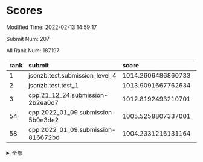 # Scores

Modified Time: 2022-02-13 14:59:17

Submit Num: 207

All Rank Num: 187197

| rank |               submit               |       score        |       sigma        | pk_num |
| :--- | :--------------------------------- | :----------------- | :----------------- | :----- |
| 1    | jsonzb.test.submission_level_4     | 1014.2606486860733 | 0.8151243061305815 | 3614   |
| 2    | jsonzb.test.test_1                 | 1013.9091667762634 | 0.8279511842451371 | 3616   |
| 3    | cpp.21_12_24.submission-2b2ea0d7   | 1012.8192493210701 | 0.7936389087021494 | 3615   |
| 54   | cpp.2022_01_09.submission-5b0e3de2 | 1005.5258807337001 | 0.7420683855655538 | 3621   |
| 58   | cpp.2022_01_09.submission-816672bd | 1004.2331216131164 | 0.7083046445747608 | 3618   |


<details>
<summary>全部</summary>

| rank |                 submit                 |       score        |       sigma        | pk_num |
| :--- | :------------------------------------- | :----------------- | :----------------- | :----- |
| 1    | jsonzb.test.submission_level_4         | 1014.2606486860733 | 0.8151243061305815 | 3614   |
| 2    | jsonzb.test.test_1                     | 1013.9091667762634 | 0.8279511842451371 | 3616   |
| 3    | cpp.21_12_24.submission-2b2ea0d7       | 1012.8192493210701 | 0.7936389087021494 | 3615   |
| 4    | gobigger.level_3.submission_level_3_43 | 1011.1507455842504 | 0.7885121783018797 | 3615   |
| 5    | gobigger.level_3.submission_level_3_42 | 1011.0825864565885 | 0.7707660004675811 | 3617   |
| 6    | gobigger.level_3.submission_level_3_39 | 1011.0396330243146 | 0.7584786061007411 | 3620   |
| 7    | gobigger.level_3.submission_level_3_29 | 1011.0216084183387 | 0.7585316257608922 | 3610   |
| 8    | gobigger.level_3.submission_level_3_2  | 1010.9457579045892 | 0.7903510948507243 | 3615   |
| 9    | gobigger.level_3.submission_level_3_38 | 1010.9403797430989 | 0.7706074736880046 | 3618   |
| 10   | gobigger.level_3.submission_level_3_9  | 1010.8928194513195 | 0.7641139803614223 | 3614   |
| 11   | gobigger.level_3.submission_level_3_46 | 1010.7878757623707 | 0.770701773113753  | 3615   |
| 12   | gobigger.level_3.submission_level_3_1  | 1010.7603149065668 | 0.7565427105873653 | 3619   |
| 13   | gobigger.level_3.submission_level_3_40 | 1010.6901475515624 | 0.7773018377915843 | 3621   |
| 14   | gobigger.level_3.submission_level_3_24 | 1010.6774890901868 | 0.764880042489323  | 3618   |
| 15   | gobigger.level_3.submission_level_3_33 | 1010.651195208912  | 0.7636171818904222 | 3620   |
| 16   | gobigger.level_3.submission_level_3_41 | 1010.569982036255  | 0.7804959596380403 | 3621   |
| 17   | gobigger.level_3.submission_level_3_6  | 1010.4038099093026 | 0.7660757472119345 | 3619   |
| 18   | gobigger.level_3.submission_level_3_49 | 1010.3566289031645 | 0.7614214818700331 | 3620   |
| 19   | gobigger.level_3.submission_level_3_13 | 1010.2461384433898 | 0.7501322010372764 | 3620   |
| 20   | gobigger.level_3.submission_level_3_15 | 1010.222331403854  | 0.7773293790216146 | 3617   |
| 21   | gobigger.level_3.submission_level_3_14 | 1010.1708974389744 | 0.7466096658736124 | 3614   |
| 22   | gobigger.level_3.submission_level_3_7  | 1010.1168074149149 | 0.763699050734032  | 3615   |
| 23   | gobigger.level_3.submission_level_3_36 | 1010.0689921898447 | 0.7722307911222046 | 3615   |
| 24   | gobigger.level_3.submission_level_3_31 | 1009.9931857451688 | 0.7517694242277371 | 3615   |
| 25   | gobigger.level_3.submission_level_3_4  | 1009.8939839657996 | 0.7680130512164237 | 3614   |
| 26   | gobigger.level_3.submission_level_3_12 | 1009.8749673680716 | 0.7566176872205748 | 3615   |
| 27   | gobigger.level_3.submission_level_3_26 | 1009.8477435987555 | 0.7710351139975717 | 3615   |
| 28   | gobigger.level_3.submission_level_3_11 | 1009.8142015023116 | 0.7782704816625591 | 3622   |
| 29   | gobigger.level_3.submission_level_3_5  | 1009.7544316220467 | 0.7721272763320355 | 3622   |
| 30   | gobigger.level_3.submission_level_3_20 | 1009.7271291447873 | 0.7740906213790878 | 3618   |
| 31   | gobigger.level_3.submission_level_3_34 | 1009.6870053328992 | 0.7481961860869311 | 3618   |
| 32   | gobigger.level_3.submission_level_3_16 | 1009.6460361781074 | 0.7495108455909592 | 3621   |
| 33   | gobigger.level_3.submission_level_3_28 | 1009.6320023901383 | 0.7749796491660471 | 3617   |
| 34   | gobigger.level_3.submission_level_3_3  | 1009.5866709630316 | 0.750032697776206  | 3617   |
| 35   | gobigger.level_3.submission_level_3_23 | 1009.5626876237851 | 0.7618744868441842 | 3618   |
| 36   | gobigger.level_3.submission_level_3_44 | 1009.5221112161456 | 0.7536295386334655 | 3617   |
| 37   | gobigger.level_3.submission_level_3_27 | 1009.439457978532  | 0.7551627866001696 | 3618   |
| 38   | gobigger.level_3.submission_level_3_25 | 1009.4156492768376 | 0.7484362862612342 | 3617   |
| 39   | gobigger.level_3.submission_level_3_35 | 1009.389494926613  | 0.7536677587302326 | 3616   |
| 40   | gobigger.level_3.submission_level_3_17 | 1009.3657765966416 | 0.7402338033380081 | 3617   |
| 41   | gobigger.level_3.submission_level_3_45 | 1009.3133491231741 | 0.7663446026582692 | 3617   |
| 42   | gobigger.level_3.submission_level_3_18 | 1009.2806477158653 | 0.7381461154399993 | 3618   |
| 43   | gobigger.level_3.submission_level_3_37 | 1009.1255283021717 | 0.768476367934424  | 3619   |
| 44   | gobigger.level_3.submission_level_3_47 | 1009.078359031766  | 0.7480829723882341 | 3618   |
| 45   | gobigger.level_3.submission_level_3_8  | 1009.0383368262098 | 0.7473109686239979 | 3619   |
| 46   | gobigger.level_3.submission_level_3_32 | 1009.0283244694531 | 0.7509739301009658 | 3617   |
| 47   | gobigger.level_3.submission_level_3_30 | 1009.0096429042882 | 0.7501315562031834 | 3617   |
| 48   | gobigger.level_3.submission_level_3_19 | 1009.0063159057343 | 0.7550555777975773 | 3622   |
| 49   | gobigger.level_3.submission_level_3_0  | 1008.9960796181567 | 0.7518190680154858 | 3613   |
| 50   | gobigger.level_3.submission_level_3_10 | 1008.6158344211757 | 0.7452922168118549 | 3616   |
| 51   | gobigger.level_3.submission_level_3_21 | 1008.4696849659392 | 0.7477571033017509 | 3616   |
| 52   | gobigger.level_3.submission_level_3_48 | 1008.171043143943  | 0.7457802025551893 | 3617   |
| 53   | gobigger.level_3.submission_level_3_22 | 1008.0927302384256 | 0.7337651066751221 | 3616   |
| 54   | cpp.2022_01_09.submission-5b0e3de2     | 1005.5258807337001 | 0.7420683855655538 | 3621   |
| 55   | gobigger.level_1.submission_level_1_6  | 1004.9683165385084 | 0.7130175369820264 | 3615   |
| 56   | gobigger.level_1.submission_level_1_1  | 1004.6269947062145 | 0.7279749465553718 | 3619   |
| 57   | gobigger.level_1.submission_level_1_27 | 1004.3883968512217 | 0.7138790155196403 | 3614   |
| 58   | cpp.2022_01_09.submission-816672bd     | 1004.2331216131164 | 0.7083046445747608 | 3618   |
| 59   | gobigger.level_1.submission_level_1_47 | 1004.2247806903844 | 0.7059643350334306 | 3621   |
| 60   | gobigger.level_1.submission_level_1_41 | 1004.221018831305  | 0.7232049935740548 | 3619   |
| 61   | gobigger.level_1.submission_level_1_4  | 1004.1114872576641 | 0.7084669785344563 | 3620   |
| 62   | gobigger.level_1.submission_level_1_32 | 1004.0377009865961 | 0.7148413880406475 | 3619   |
| 63   | gobigger.level_1.submission_level_1_49 | 1003.8887132020699 | 0.7230684628442893 | 3623   |
| 64   | gobigger.level_1.submission_level_1_2  | 1003.8665315979207 | 0.7050872205321809 | 3621   |
| 65   | gobigger.level_1.submission_level_1_37 | 1003.8082240780533 | 0.7165662090478657 | 3617   |
| 66   | gobigger.level_1.submission_level_1_44 | 1003.7469407727128 | 0.7276022096281699 | 3622   |
| 67   | gobigger.level_1.submission_level_1_3  | 1003.7448656556352 | 0.7208460203688104 | 3613   |
| 68   | gobigger.level_1.submission_level_1_10 | 1003.6923305337792 | 0.7249885952991009 | 3612   |
| 69   | gobigger.level_1.submission_level_1_40 | 1003.6719188223435 | 0.7269568647480383 | 3617   |
| 70   | gobigger.level_1.submission_level_1_24 | 1003.6413866585636 | 0.7208509569385592 | 3615   |
| 71   | gobigger.level_1.submission_level_1_21 | 1003.5684846440549 | 0.7177830118289236 | 3614   |
| 72   | gobigger.level_1.submission_level_1_15 | 1003.5642299476369 | 0.7134917112494422 | 3619   |
| 73   | gobigger.level_1.submission_level_1_18 | 1003.5303548958746 | 0.7114900356058819 | 3615   |
| 74   | gobigger.level_1.submission_level_1_17 | 1003.4889899787919 | 0.7274944556597838 | 3620   |
| 75   | gobigger.level_1.submission_level_1_19 | 1003.4789402568546 | 0.7174741639906052 | 3620   |
| 76   | gobigger.level_1.submission_level_1_13 | 1003.4140488848016 | 0.715964315811888  | 3617   |
| 77   | gobigger.level_1.submission_level_1_23 | 1003.4061018573685 | 0.7101385895565989 | 3613   |
| 78   | gobigger.level_1.submission_level_1_29 | 1003.2868488120628 | 0.7196034558033478 | 3620   |
| 79   | gobigger.level_1.submission_level_1_0  | 1003.2775255283591 | 0.7135424855549416 | 3616   |
| 80   | gobigger.level_1.submission_level_1_34 | 1003.2409883635963 | 0.7149914780917941 | 3620   |
| 81   | gobigger.level_1.submission_level_1_46 | 1003.1567188152101 | 0.6988853422074158 | 3619   |
| 82   | gobigger.level_1.submission_level_1_8  | 1003.1435625569476 | 0.7120462180421476 | 3619   |
| 83   | gobigger.level_1.submission_level_1_45 | 1003.1416448306353 | 0.7165069704191902 | 3620   |
| 84   | gobigger.level_1.submission_level_1_33 | 1003.1310877718506 | 0.7184707940342908 | 3615   |
| 85   | gobigger.level_1.submission_level_1_35 | 1003.1282163231657 | 0.7147319451315692 | 3611   |
| 86   | gobigger.level_1.submission_level_1_39 | 1003.1114491710698 | 0.7155117780615403 | 3617   |
| 87   | gobigger.level_1.submission_level_1_16 | 1003.0172810866195 | 0.7261001120064113 | 3615   |
| 88   | gobigger.level_1.submission_level_1_20 | 1002.9709915333542 | 0.7024891617098215 | 3613   |
| 89   | gobigger.level_1.submission_level_1_22 | 1002.9382792688502 | 0.704656634015175  | 3622   |
| 90   | gobigger.level_1.submission_level_1_11 | 1002.9371965456122 | 0.7202395195826891 | 3618   |
| 91   | gobigger.level_1.submission_level_1_5  | 1002.9251345832216 | 0.7142327334414259 | 3610   |
| 92   | gobigger.level_1.submission_level_1_14 | 1002.7809707078244 | 0.717820291833005  | 3616   |
| 93   | gobigger.level_1.submission_level_1_42 | 1002.7172137810644 | 0.7181622232668888 | 3621   |
| 94   | gobigger.level_1.submission_level_1_36 | 1002.5420379981668 | 0.7061146603573702 | 3621   |
| 95   | gobigger.level_1.submission_level_1_28 | 1002.5339517732641 | 0.7173111755241922 | 3613   |
| 96   | gobigger.level_1.submission_level_1_7  | 1002.3562657047102 | 0.713473605941921  | 3616   |
| 97   | gobigger.level_1.submission_level_1_38 | 1002.3210289121697 | 0.7148205055231481 | 3618   |
| 98   | gobigger.level_1.submission_level_1_25 | 1002.1687116656302 | 0.7040520991308307 | 3617   |
| 99   | gobigger.level_1.submission_level_1_26 | 1002.1269137251005 | 0.7122705938453744 | 3617   |
| 100  | gobigger.level_1.submission_level_1_31 | 1002.1254202181439 | 0.7082519642619953 | 3615   |
| 101  | gobigger.level_1.submission_level_1_43 | 1002.1240426703599 | 0.7202205689460421 | 3621   |
| 102  | gobigger.level_1.submission_level_1_48 | 1002.0927419445494 | 0.7152114598165281 | 3619   |
| 103  | gobigger.level_1.submission_level_1_12 | 1001.9248613187513 | 0.7193145363942045 | 3617   |
| 104  | gobigger.level_1.submission_level_1_30 | 1001.8689258300282 | 0.7257333106536838 | 3622   |
| 105  | gobigger.level_1.submission_level_1_9  | 1001.8664267751839 | 0.7105962597088724 | 3613   |
| 106  | gobigger.random.submission_random_18   | 997.2982633745837  | 0.7056511159525076 | 3612   |
| 107  | gobigger.random.submission_random_8    | 997.1524831957437  | 0.7039821693464655 | 3618   |
| 108  | gobigger.random.submission_random_15   | 997.0044981329431  | 0.7057423151961926 | 3617   |
| 109  | gobigger.random.submission_random_6    | 996.939717716499   | 0.6961950907402774 | 3616   |
| 110  | gobigger.random.submission_random_12   | 996.932435777918   | 0.6984219947848901 | 3617   |
| 111  | gobigger.random.submission_random_25   | 996.8833355065075  | 0.7103967166739686 | 3620   |
| 112  | gobigger.random.submission_random_36   | 996.7543774181482  | 0.7067552843151134 | 3620   |
| 113  | gobigger.random.submission_random_19   | 996.6637944305563  | 0.7037277623714593 | 3614   |
| 114  | gobigger.random.submission_random_7    | 996.6635093910559  | 0.707526310772717  | 3620   |
| 115  | gobigger.random.submission_random_16   | 996.6515431971618  | 0.6988229224719501 | 3617   |
| 116  | gobigger.random.submission_random_39   | 996.6405272779342  | 0.7056219528838882 | 3621   |
| 117  | gobigger.random.submission_random_48   | 996.5157069998926  | 0.6952024962637497 | 3615   |
| 118  | gobigger.random.submission_random_1    | 996.4571888328738  | 0.7098057493263392 | 3621   |
| 119  | gobigger.random.submission_random_9    | 996.4220006568944  | 0.7129476185114891 | 3615   |
| 120  | gobigger.random.submission_random_17   | 996.3852844220486  | 0.702443418361432  | 3624   |
| 121  | gobigger.random.submission_random_29   | 996.3071647697457  | 0.7126553371451532 | 3622   |
| 122  | gobigger.random.submission_random_13   | 996.1878553625444  | 0.7153628343058641 | 3614   |
| 123  | gobigger.random.submission_random_42   | 996.1542322905811  | 0.7079269937678108 | 3618   |
| 124  | gobigger.random.submission_random_47   | 996.1262030039862  | 0.7184008317233069 | 3613   |
| 125  | gobigger.random.submission_random_34   | 996.1186184405226  | 0.7210395931434571 | 3616   |
| 126  | gobigger.random.submission_random_30   | 996.0974182091578  | 0.703940732330275  | 3618   |
| 127  | gobigger.random.submission_random_40   | 996.0851570067906  | 0.7386328070623914 | 3621   |
| 128  | gobigger.random.submission_random_21   | 996.0500523554848  | 0.7153599827410456 | 3619   |
| 129  | gobigger.random.submission_random_26   | 996.0360456115254  | 0.7060004061057827 | 3617   |
| 130  | gobigger.random.submission_random_3    | 996.0194455354351  | 0.7126511679508425 | 3621   |
| 131  | gobigger.random.submission_random_20   | 995.9906629828616  | 0.703990388667663  | 3614   |
| 132  | gobigger.random.submission_random_41   | 995.9587416329675  | 0.7108864953006936 | 3622   |
| 133  | gobigger.random.submission_random_22   | 995.930257991483   | 0.7261233708067015 | 3621   |
| 134  | gobigger.random.submission_random_5    | 995.880891903618   | 0.7188720597119693 | 3617   |
| 135  | gobigger.random.submission_random_0    | 995.828915655713   | 0.7130086692202283 | 3621   |
| 136  | gobigger.random.submission_random_49   | 995.8216911159857  | 0.706553635445427  | 3617   |
| 137  | gobigger.random.submission_random_38   | 995.766457919779   | 0.7126174355753385 | 3619   |
| 138  | gobigger.random.submission_random_43   | 995.766064616101   | 0.7094297383539807 | 3619   |
| 139  | gobigger.random.submission_random_46   | 995.7612128369359  | 0.7088872113636183 | 3617   |
| 140  | gobigger.random.submission_random_10   | 995.7549535336716  | 0.7208603648492763 | 3616   |
| 141  | gobigger.random.submission_random_37   | 995.7521477436403  | 0.7126645649319019 | 3612   |
| 142  | gobigger.random.submission_random_23   | 995.7138630100172  | 0.7099975112605692 | 3619   |
| 143  | gobigger.random.submission_random_24   | 995.6609742532867  | 0.7050711406488579 | 3614   |
| 144  | gobigger.random.submission_random_45   | 995.6416893630632  | 0.6955430493174026 | 3615   |
| 145  | gobigger.random.submission_random_4    | 995.5804283531373  | 0.7123976490282249 | 3619   |
| 146  | gobigger.random.submission_random_31   | 995.5705367126073  | 0.7097117683981329 | 3619   |
| 147  | gobigger.random.submission_random_28   | 995.5448579277745  | 0.7097419020548559 | 3617   |
| 148  | gobigger.random.submission_random_35   | 995.5405464736988  | 0.7115908100456976 | 3621   |
| 149  | gobigger.random.submission_random_14   | 995.4962518325395  | 0.7125017597468909 | 3616   |
| 150  | gobigger.random.submission_random_33   | 995.3547948073643  | 0.7200994952352789 | 3620   |
| 151  | gobigger.random.submission_random_27   | 995.3374814616789  | 0.7259947444992236 | 3620   |
| 152  | gobigger.random.submission_random_44   | 995.1444597357141  | 0.7011039644577446 | 3614   |
| 153  | gobigger.random.submission_random_11   | 995.1257785499664  | 0.7252631242307208 | 3614   |
| 154  | gobigger.random.submission_random_2    | 995.0683724356794  | 0.7232936935395836 | 3619   |
| 155  | gobigger.random.submission_random_32   | 994.8572838631057  | 0.7219662757152583 | 3616   |
| 156  | gobigger.level_2.submission_level_2_24 | 993.9801507156766  | 0.7293842422842718 | 3616   |
| 157  | gobigger.level_2.submission_level_2_40 | 993.5653535880772  | 0.7224230602238442 | 3616   |
| 158  | gobigger.level_2.submission_level_2_37 | 993.2566862579953  | 0.739265125617188  | 3620   |
| 159  | gobigger.level_2.submission_level_2_1  | 993.1253162466437  | 0.7551881305889739 | 3621   |
| 160  | gobigger.level_2.submission_level_2_27 | 993.0902497679477  | 0.7294347624699465 | 3616   |
| 161  | gobigger.level_2.submission_level_2_39 | 993.087886814008   | 0.7356069541559201 | 3618   |
| 162  | gobigger.level_2.submission_level_2_5  | 993.046188826156   | 0.7376415546805544 | 3611   |
| 163  | gobigger.level_2.submission_level_2_11 | 993.0053818861616  | 0.7361342159541217 | 3619   |
| 164  | gobigger.level_2.submission_level_2_36 | 992.9265063986004  | 0.7311012034740882 | 3619   |
| 165  | gobigger.level_2.submission_level_2_8  | 992.926116129553   | 0.755681565275975  | 3617   |
| 166  | gobigger.level_2.submission_level_2_0  | 992.920720270307   | 0.7283499995844962 | 3620   |
| 167  | gobigger.level_2.submission_level_2_42 | 992.8571439101958  | 0.7303439361915501 | 3617   |
| 168  | gobigger.level_2.submission_level_2_46 | 992.7738339531389  | 0.7458597184925326 | 3615   |
| 169  | gobigger.level_2.submission_level_2_13 | 992.5847558251158  | 0.7302759707751845 | 3615   |
| 170  | gobigger.level_2.submission_level_2_38 | 992.5826088472061  | 0.7333252127199459 | 3620   |
| 171  | gobigger.level_2.submission_level_2_45 | 992.5634968613343  | 0.7375594181280218 | 3618   |
| 172  | gobigger.level_2.submission_level_2_2  | 992.4027599341713  | 0.7652991853420769 | 3617   |
| 173  | gobigger.level_2.submission_level_2_26 | 992.3813308729975  | 0.7324649830009617 | 3621   |
| 174  | gobigger.level_2.submission_level_2_43 | 992.3721946363083  | 0.740566168208358  | 3618   |
| 175  | gobigger.level_2.submission_level_2_35 | 992.3278565167933  | 0.7436617905406582 | 3609   |
| 176  | gobigger.level_2.submission_level_2_49 | 992.3112027758226  | 0.7319542378800404 | 3615   |
| 177  | gobigger.level_2.submission_level_2_9  | 992.2919953581091  | 0.7390927450349762 | 3619   |
| 178  | gobigger.level_2.submission_level_2_22 | 992.2339400202045  | 0.7476789835254387 | 3617   |
| 179  | gobigger.level_2.submission_level_2_25 | 992.1742338795342  | 0.74167534642591   | 3618   |
| 180  | gobigger.level_2.submission_level_2_21 | 992.0982249163075  | 0.7361718000822047 | 3621   |
| 181  | gobigger.level_2.submission_level_2_30 | 992.0600632685613  | 0.7396510157037723 | 3616   |
| 182  | gobigger.level_2.submission_level_2_44 | 992.022700759804   | 0.7213464098543463 | 3619   |
| 183  | gobigger.level_2.submission_level_2_18 | 991.9595323948647  | 0.7428411335255146 | 3615   |
| 184  | gobigger.level_2.submission_level_2_28 | 991.9585344549586  | 0.7419598488989984 | 3620   |
| 185  | gobigger.level_2.submission_level_2_4  | 991.9229922690879  | 0.7527413119477177 | 3616   |
| 186  | gobigger.level_2.submission_level_2_34 | 991.8869278816804  | 0.7338384256394259 | 3618   |
| 187  | gobigger.level_2.submission_level_2_31 | 991.8416513506156  | 0.7378707987562891 | 3621   |
| 188  | gobigger.level_2.submission_level_2_19 | 991.8400833663378  | 0.7765259903852594 | 3611   |
| 189  | gobigger.level_2.submission_level_2_41 | 991.8155986387552  | 0.7399778932882884 | 3618   |
| 190  | gobigger.level_2.submission_level_2_10 | 991.513607699303   | 0.7471098590123738 | 3615   |
| 191  | gobigger.level_2.submission_level_2_17 | 991.5051336512743  | 0.7500895193166673 | 3618   |
| 192  | gobigger.level_2.submission_level_2_14 | 991.4561039933593  | 0.7404785701917065 | 3620   |
| 193  | gobigger.level_2.submission_level_2_23 | 991.4557075557722  | 0.7283190655119702 | 3617   |
| 194  | gobigger.level_2.submission_level_2_20 | 991.455684450727   | 0.7446025868975664 | 3617   |
| 195  | gobigger.level_2.submission_level_2_16 | 991.4514785109005  | 0.7452833214808325 | 3619   |
| 196  | gobigger.level_2.submission_level_2_29 | 991.367150038175   | 0.7503718356499021 | 3618   |
| 197  | gobigger.level_2.submission_level_2_33 | 991.2962720570005  | 0.745167322119409  | 3617   |
| 198  | gobigger.level_2.submission_level_2_48 | 991.2635294008093  | 0.7584778418003909 | 3617   |
| 199  | gobigger.level_2.submission_level_2_3  | 991.2480502528656  | 0.7490191772667054 | 3619   |
| 200  | gobigger.level_2.submission_level_2_32 | 991.2101454339978  | 0.7491620296557163 | 3614   |
| 201  | gobigger.level_2.submission_level_2_47 | 990.9690585072119  | 0.7319468487723062 | 3620   |
| 202  | gobigger.level_2.submission_level_2_6  | 990.7594020524891  | 0.742013538005086  | 3618   |
| 203  | gobigger.level_2.submission_level_2_12 | 990.3776289383475  | 0.7655349092295877 | 3612   |
| 204  | gobigger.level_2.submission_level_2_15 | 990.0407656882264  | 0.7646214227066114 | 3619   |
| 205  | gobigger.level_2.submission_level_2_7  | 989.8798760534165  | 0.7879115971364615 | 3618   |
| 206  | gobigger.none.submission_none_1        | 979.5329465327252  | 1.192301127008631  | 3610   |
| 207  | gobigger.none.submission_none_0        | 976.2878344679726  | 1.4590095179113367 | 3617   |

</details>